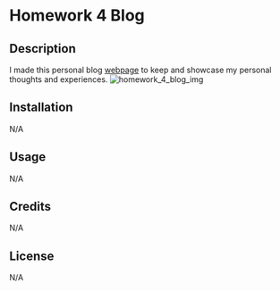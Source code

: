 # Homework 4 Blog

## Description

I made this personal blog <a href="https://parros.github.io/homework_4_blog/" target="_blank">webpage</a> to keep and showcase my personal thoughts and experiences.
![homework_4_blog_img](https://github.com/parros/homework_4_blog/assets/161364350/eeff091e-501d-4df9-ab5c-b6a69d9f7f90)

## Installation

N/A

## Usage

N/A

## Credits

N/A

## License

N/A
